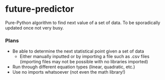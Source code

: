 # future-predictor
Pure-Python algorithm to find next value of a set of data. To be sporadically updated once not very busy.
### Plans
- Be able to determine the next statistical point given a set of data
  - Either manually inputted or by importing a file such as .csv files (importing files may not be possible with no libraries imported)
- Run through different equation types (linear, quadratic, etc.)
- Use no imports whatsoever (not even the math library!)
